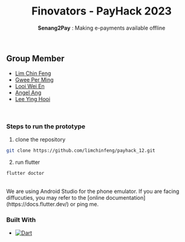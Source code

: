 <div align="center">
  <h1 align="center">Finovators - PayHack 2023</h1>
  <p><b>Senang2Pay</b> : Making e-payments available offline</p>  
</div>

<br />

## Group Member
* [Lim Chin Feng](https://www.linkedin.com/in/lim-chin-feng/)
* [Gwee Per Ming](https://linkedin.com/in/gwee-per-ming/)
* [Looi Wei En](https://www.linkedin.com/in/looi-wei-en/)
* [Angel Ang](http://linkedin.com/in/angel-ang-7b3382221)
* [Lee Ying Hooi](https://www.linkedin.com/in/%CA%8F%C9%A6-%CA%9F%C9%9B%C9%9B-82b55b225)

<br />

### Steps to run the prototype
1. clone the repository
  ```sh
git clone https://github.com/limchinfeng/payhack_12.git
  ```

2. run flutter
 ```sh
flutter doctor 
```

<br/> 
We are using Android Studio for the phone emulator. If you are facing diffucuties, you may refer to the [online documentation](https://docs.flutter.dev/) or ping me.

<br/> 

### Built With
* [![Dart][Dart.js]][Dart-url]


[Dart.js]: https://img.shields.io/badge/dart-%230175C2.svg?style=for-the-badge&logo=dart&logoColor=white
[Dart-url]: https://dart.dev/
